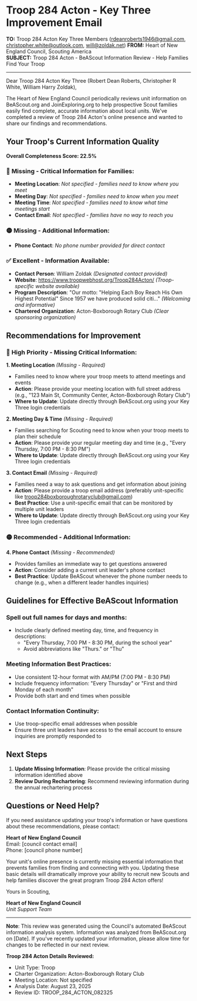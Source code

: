 # Troop 284 Acton - Key Three Improvement Email

**TO:** Troop 284 Acton Key Three Members (rdeanroberts1946@gmail.com, christopher.white@outlook.com, will@zoldak.net)
**FROM:** Heart of New England Council, Scouting America  
**SUBJECT:** Troop 284 Acton - BeAScout Information Review - Help Families Find Your Troop  

---

Dear Troop 284 Acton Key Three (Robert Dean Roberts, Christopher R White, William Harry Zoldak),

The Heart of New England Council periodically reviews unit information on BeAScout.org and JoinExploring.org to help prospective Scout families easily find complete, accurate information about local units. We've completed a review of Troop 284 Acton's online presence and wanted to share our findings and recommendations.

## Your Troop's Current Information Quality

**Overall Completeness Score: 22.5%**

### 🔴 **Missing - Critical Information for Families:**
- **Meeting Location**: *Not specified - families need to know where you meet*
- **Meeting Day**: *Not specified - families need to know when you meet*
- **Meeting Time**: *Not specified - families need to know what time meetings start*
- **Contact Email**: *Not specified - families have no way to reach you*

### 🟡 **Missing - Additional Information:**
- **Phone Contact**: *No phone number provided for direct contact*

### ✅ **Excellent - Information Available:**
- **Contact Person**: William Zoldak *(Designated contact provided)*
- **Website**: https://www.troopwebhost.org/Troop284Acton/ *(Troop-specific website available)*
- **Program Description**: "Our motto: "Helping Each Boy Reach His Own Highest Potential"
Since 1957 we have produced solid citi..." *(Welcoming and informative)*
- **Chartered Organization**: Acton-Boxborough Rotary Club *(Clear sponsoring organization)*

## Recommendations for Improvement

### 🔴 **High Priority - Missing Critical Information:**

**1. Meeting Location** *(Missing - Required)*
- Families need to know where your troop meets to attend meetings and events
- **Action**: Please provide your meeting location with full street address (e.g., "123 Main St, Community Center, Acton-Boxborough Rotary Club")
- **Where to Update**: Update directly through BeAScout.org using your Key Three login credentials

**2. Meeting Day & Time** *(Missing - Required)*
- Families searching for Scouting need to know when your troop meets to plan their schedule
- **Action**: Please provide your regular meeting day and time (e.g., "Every Thursday, 7:00 PM - 8:30 PM")
- **Where to Update**: Update directly through BeAScout.org using your Key Three login credentials

**3. Contact Email** *(Missing - Required)*
- Families need a way to ask questions and get information about joining
- **Action**: Please provide a troop email address (preferably unit-specific like troop284boxboroughrotaryclub@gmail.com)
- **Best Practice**: Use a unit-specific email that can be monitored by multiple unit leaders
- **Where to Update**: Update directly through BeAScout.org using your Key Three login credentials

### 🟡 **Recommended - Additional Information:**

**4. Phone Contact** *(Missing - Recommended)*
- Provides families an immediate way to get questions answered
- **Action**: Consider adding a current unit leader's phone contact
- **Best Practice**: Update BeAScout whenever the phone number needs to change (e.g., when a different leader handles inquiries)


## Guidelines for Effective BeAScout Information

### **Spell out full names for days and months:**
- Include clearly defined meeting day, time, and frequency in descriptions:
  - "Every Thursday, 7:00 PM - 8:30 PM, during the school year"
  - Avoid abbreviations like "Thurs." or "Thu"

### **Meeting Information Best Practices:**
- Use consistent 12-hour format with AM/PM (7:00 PM - 8:30 PM)
- Include frequency information: "Every Thursday" or "First and third Monday of each month"
- Provide both start and end times when possible

### **Contact Information Continuity:**
- Use troop-specific email addresses when possible
- Ensure three unit leaders have access to the email account to ensure inquiries are promptly responded to

## Next Steps

1. **Update Missing Information**: Please provide the critical missing information identified above
2. **Review During Rechartering**: Recommend reviewing information during the annual rechartering process

## Questions or Need Help?

If you need assistance updating your troop's information or have questions about these recommendations, please contact:

**Heart of New England Council**  
Email: [council contact email]  
Phone: [council phone number]

Your unit's online presence is currently missing essential information that prevents families from finding and connecting with you. Updating these basic details will dramatically improve your ability to recruit new Scouts and help families discover the great program Troop 284 Acton offers!

Yours in Scouting,

**Heart of New England Council**  
*Unit Support Team*

---

**Note**: This review was generated using the Council's automated BeAScout information analysis system. Information was analyzed from BeAScout.org on [Date]. If you've recently updated your information, please allow time for changes to be reflected in our next review.

**Troop 284 Acton Details Reviewed:**
- Unit Type: Troop
- Charter Organization: Acton-Boxborough Rotary Club  
- Meeting Location: Not specified
- Analysis Date: August 23, 2025
- Review ID: TROOP_284_ACTON_082325